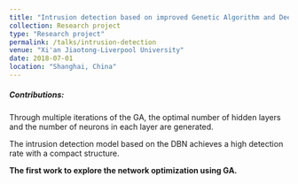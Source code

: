 ```yaml
---
title: "Intrusion detection based on improved Genetic Algorithm and Deep Belief Network"
collection: Research project
type: "Research project"
permalink: /talks/intrusion-detection
venue: "Xi'an Jiaotong-Liverpool University"
date: 2018-07-01
location: "Shanghai, China"
---
```


##### Contributions:
Through multiple iterations of the GA, the optimal number of hidden layers and the number of neurons in each layer are generated. 

The intrusion detection model based on the DBN achieves a high detection rate with a compact structure.

**The first work to explore the network optimization using GA.**


